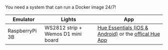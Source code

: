 You need a system that can run a Docker image 24/7!

Emulator | Lights | App
-------- | -------- | ---
RaspberryPi 3B |  WS2812 strip + Wemos D1 mini board | [Hue Essentials (iOS & Android)](https://hueessentials.com) or the [offical Hue App](https://www.philips-hue.com/)